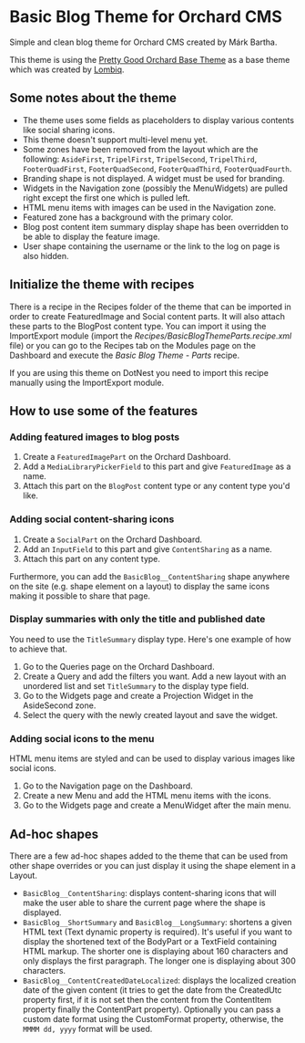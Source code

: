 # Basic Blog Theme for Orchard CMS

Simple and clean blog theme for Orchard CMS created by Márk Bartha. 

This theme is using the [Pretty Good Orchard Base Theme](https://github.com/Lombiq/Pretty-Good-Bootstrap-Base-Theme) as a base theme which was created by [Lombiq](https://lombiq.com).

## Some notes about the theme

* The theme uses some fields as placeholders to display various contents like social sharing icons.
* This theme doesn't support multi-level menu yet.
* Some zones have been removed from the layout which are the following: `AsideFirst`, `TripelFirst`, `TripelSecond`, `TripelThird`, `FooterQuadFirst`, `FooterQuadSecond`, `FooterQuadThird`, `FooterQuadFourth`.
* Branding shape is not displayed. A widget must be used for branding.
* Widgets in the Navigation zone (possibly the MenuWidgets) are pulled right except the first one which is pulled left.
* HTML menu items with images can be used in the Navigation zone.
* Featured zone has a background with the primary color.
* Blog post content item summary display shape has been overridden to be able to display the feature image.
* User shape containing the username or the link to the log on page is also hidden.

## Initialize the theme with recipes

There is a recipe in the Recipes folder of the theme that can be imported in order to create FeaturedImage and Social content parts. It will also attach these parts to the BlogPost content type. You can import it using the ImportExport module (import the *Recipes/BasicBlogThemeParts.recipe.xml* file) or you can go to the Recipes tab on the Modules page on the Dashboard and execute the *Basic Blog Theme - Parts* recipe.

If you are using this theme on DotNest you need to import this recipe manually using the ImportExport module.

## How to use some of the features

### Adding featured images to blog posts

1. Create a `FeaturedImagePart` on the Orchard Dashboard.
2. Add a `MediaLibraryPickerField` to this part and give `FeaturedImage` as a name.
3. Attach this part on the `BlogPost` content type or any content type you'd like.

### Adding social content-sharing icons

1. Create a `SocialPart` on the Orchard Dashboard.
2. Add an `InputField` to this part and give `ContentSharing` as a name.
3. Attach this part on any content type.

Furthermore, you can add the `BasicBlog__ContentSharing` shape anywhere on the site (e.g. shape element on a layout) to display the same icons making it possible to share that page.

### Display summaries with only the title and published date

You need to use the `TitleSummary` display type. Here's one example of how to achieve that.

1. Go to the Queries page on the Orchard Dashboard.
2. Create a Query and add the filters you want. Add a new layout with an unordered list and set `TitleSummary` to the display type field.
3. Go to the Widgets page and create a Projection Widget in the AsideSecond zone.
4. Select the query with the newly created layout and save the widget.

### Adding social icons to the menu

HTML menu items are styled and can be used to display various images like social icons. 

1. Go to the Navigation page on the Dashboard.
2. Create a new Menu and add the HTML menu items with the icons.
3. Go to the Widgets page and create a MenuWidget after the main menu.

## Ad-hoc shapes

There are a few ad-hoc shapes added to the theme that can be used from other shape overrides or you can just display it using the shape element in a Layout.

* `BasicBlog__ContentSharing`: displays content-sharing icons that will make the user able to share the current page where the shape is displayed.
* `BasicBlog__ShortSummary` and `BasicBlog__LongSummary`: shortens a given HTML text (Text dynamic property is required). It's useful if you want to display the shortened text of the BodyPart or a TextField containing HTML markup. The shorter one is displaying about 160 characters and only displays the first paragraph. The longer one is displaying about 300 characters.
* `BasicBlog__ContentCreatedDateLocalized`: displays the localized creation date of the given content (it tries to get the date from the CreatedUtc property first, if it is not set then the content from the ContentItem property finally the ContentPart property). Optionally you can pass a custom date format using the CustomFormat property, otherwise, the `MMMM dd, yyyy` format will be used.